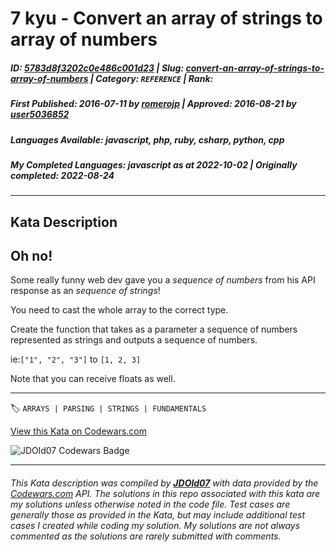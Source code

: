 # 7 kyu - Convert an array of strings to array of numbers

##### **ID**: [5783d8f3202c0e486c001d23](https://www.codewars.com/kata/5783d8f3202c0e486c001d23) | **Slug**: [convert-an-array-of-strings-to-array-of-numbers](https://www.codewars.com/kata/5783d8f3202c0e486c001d23) | **Category**: `REFERENCE` | **Rank**: <span style="color:white">7 kyu</span>

##### **First Published**: 2016-07-11 ***by*** [romerojp](https://www.codewars.com/users/romerojp) | **Approved**: 2016-08-21 ***by*** [user5036852](https://www.codewars.com/users/user5036852)

##### **Languages Available**: javascript, php, ruby, csharp, python, cpp

##### **My Completed Languages**: javascript ***as at*** 2022-10-02 | **Originally completed**: 2022-08-24

---

## Kata Description


## Oh no!

Some really funny web dev gave you a _sequence of numbers_ from his API response as an _sequence of strings_!



You need to cast the whole array to the correct type.



Create the function that takes as a parameter a sequence of numbers represented as strings and outputs a sequence of numbers.



ie:``` ["1", "2", "3"] ``` to ``` [1, 2, 3] ```



Note that you can receive floats as well.

---


🏷 `ARRAYS | PARSING | STRINGS | FUNDAMENTALS`


[View this Kata on Codewars.com](https://www.codewars.com/kata/5783d8f3202c0e486c001d23)

![](https://www.codewars.com/users/jdold07/badges/large "JDOld07 Codewars Badge")

---

###### *This Kata description was compiled by [**JDOld07**](https://tpstech.dev) with data provided by the [Codewars.com](https://www.codewars.com) API.  The solutions in this repo associated with this kata are my solutions unless otherwise noted in the code file.  Test cases are generally those as provided in the Kata, but may include additional test cases I created while coding my solution.  My solutions are not always commented as the solutions are rarely submitted with comments.*

